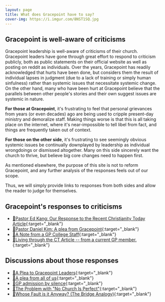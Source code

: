 ```yaml
---
layout: page
title: What does Gracepoint have to say?
cover-img: https://i.imgur.com/8NST1SQ.jpg
---
```


## Gracepoint is well-aware of criticisms

Gracepoint leadership is well-aware of criticisms of their church. Gracepoint leaders have gone through great effort to respond to criticism publicly, both as public statements on their official website as well as posting on reddit as individuals. Over the years, Gracepoint has readily acknowledged that hurts have been done, but considers them the result of individual lapses in judgment (due to a lack of training or simply human sinfulness) rather than systemic issues that necessitate systemic change. On the other hand, many who have been hurt at Gracepoint believe that the parallels between other people's stories and their own suggest issues are systemic in nature. 

**For those at Gracepoint**, it's frustrating to feel that personal grievances from years (or even decades) ago are being used to cripple present-day ministry and demoralize staff. Making things worse is that this is all taking place on the internet, where it's near-impossible to tell libel from fact, and things are frequently taken out of context.

**For those on the other side**, it's frustrating to see seemingly obvious systemic issues be continually downplayed by leadership as individual wrongdoings or dismissed altogether. Many on this side sincerely want the church to thrive, but believe big core changes need to happen first.

As mentioned elsewhere, the purpose of this site is not to reform Gracepoint, and any further analysis of the responses feels out of our scope.

Thus, we will simply provide links to responses from both sides and allow the reader to judge for themselves.

## Gracepoint's responses to criticisms
- [🔗Pastor Ed Kang: Our Response to the Recent Christianity Today Article](https://www.reddit.com/r/GracepointChurch/comments/xlgb9g/ed_kangs_response/){:target="_blank"}
- [🔗Pastor Daniel Kim: A plea from Gracepoint](https://www.reddit.com/r/GracepointChurch/comments/syzdcr/a_plea_from_gracepoint/){:target="_blank"}
- [🔗A Note from a GP College Staff](https://www.reddit.com/r/GracepointChurch/comments/xmax3m/a_note_from_a_gp_college_staff/){:target="_blank"}
- [🔗Living through the CT Article -- from a current GP member.](https://www.reddit.com/r/GracepointChurch/comments/y9ixnk/living_through_the_ct_article_from_a_current_gp/){:target="_blank"}

## Discussions about those responses
- [🔗A Plea to Gracepoint Leaders](https://www.reddit.com/r/GracepointChurch/comments/xq2o3x/a_plea_to_gracepoint_leaders/){:target="_blank"}
- [🔗A plea from all of us](https://www.reddit.com/r/GracepointChurch/comments/t1ugde/a_plea_from_all_of_us/){:target="_blank"}
- [🔗GP admission by silence](https://www.reddit.com/r/GracepointChurch/comments/xpmvgf/gp_admission_by_silen){:target="_blank"}
- [🔗The Problem with "No Church Is Perfect"](https://www.reddit.com/r/GracepointChurch/comments/tyier2/the_problem_with_no_church_is_perfect/){:target="_blank"}
- [🔗Whose Fault is it Anyway? (The Bridge Analogy)](https://www.reddit.com/r/GracepointChurch/comments/y6jyuu/whose_fault_is_it_anyway_the_bridge_analogy/){:target="_blank"}